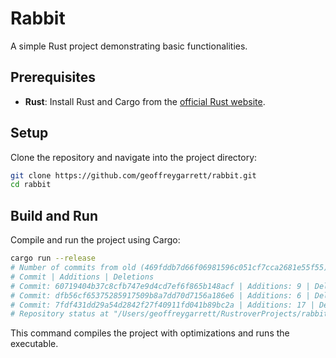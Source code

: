 
# Rabbit

A simple Rust project demonstrating basic functionalities.

## Prerequisites

- **Rust**: Install Rust and Cargo from the [official Rust website](https://www.rust-lang.org/tools/install).

## Setup

Clone the repository and navigate into the project directory:

```bash
git clone https://github.com/geoffreygarrett/rabbit.git
cd rabbit
```

## Build and Run

Compile and run the project using Cargo:

```bash
cargo run --release
# Number of commits from old (469fddb7d66f06981596c051cf7cca2681e55f55) to new (60719404b37c8cfb747e9d4cd7ef6f865b148acf): 3
# Commit | Additions | Deletions
# Commit: 60719404b37c8cfb747e9d4cd7ef6f865b148acf | Additions: 9 | Deletions: 28
# Commit: dfb56cf65375285917509b8a7dd70d7156a186e6 | Additions: 6 | Deletions: 24
# Commit: 7fdf431dd29a54d2842f27f40911fd041b89bc2a | Additions: 17 | Deletions: 6
# Repository status at "/Users/geoffreygarrett/RustroverProjects/rabbit/.cache/github_com_tudat-team_tudatpy/.git/"
```

This command compiles the project with optimizations and runs the executable.
